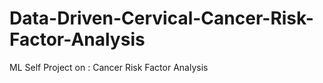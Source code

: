 # Data-Driven-Cervical-Cancer-Risk-Factor-Analysis
ML Self Project on : Cancer Risk Factor Analysis
